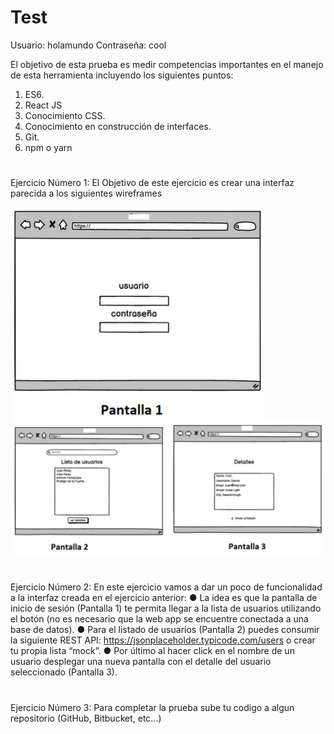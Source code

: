 # Test
Usuario: holamundo
Contraseña: cool


El objetivo de esta prueba es medir competencias importantes en el manejo de esta
herramienta incluyendo los siguientes puntos:
1. ES6.
2. React JS
3. Conocimiento CSS.
4. Conocimiento en construcción de interfaces.
5. Git.
6. npm o yarn

# 

Ejercicio Número 1:
El Objetivo de este ejercicio es crear una interfaz parecida a los siguientes wireframes

![InterfazUsuarioycontraseña](img/pantalla1.png)
![Interfazdatosdeusuarios](img/pantalla2y3.png)

#

Ejercicio Número 2:
En este ejercicio vamos a dar un poco de funcionalidad a la interfaz creada en el ejercicio
anterior:
● La idea es que la pantalla de inicio de sesión (Pantalla 1) te permita llegar a la lista
de usuarios utilizando el botón (no es necesario que la web app se encuentre
conectada a una base de datos).
● Para el listado de usuarios (Pantalla 2) puedes consumir la siguiente REST API:
https://jsonplaceholder.typicode.com/users o crear tu propia lista “mock”.
● Por último al hacer click en el nombre de un usuario desplegar una nueva pantalla
con el detalle del usuario seleccionado (Pantalla 3).

#

Ejercicio Número 3:
Para completar la prueba sube tu codigo a algun repositorio (GitHub, Bitbucket, etc...)